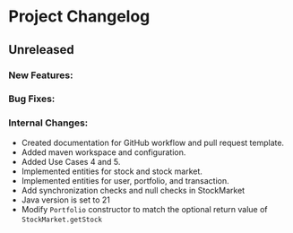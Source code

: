 # Project Changelog

## Unreleased

### New Features:

### Bug Fixes:

### Internal Changes:

- Created documentation for GitHub workflow and pull request template.
- Added maven workspace and configuration.
- Added Use Cases 4 and 5.
- Implemented entities for stock and stock market.
- Implemented entities for user, portfolio, and transaction.
- Add synchronization checks and null checks in StockMarket
- Java version is set to 21
- Modify `Portfolio` constructor to match the optional return value of `StockMarket.getStock`
